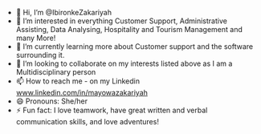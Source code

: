 - 👋 Hi, I’m @IbironkeZakariyah
- 👀 I’m interested in everything Customer Support, Administrative Assisting, Data Analysing, Hospitality and Tourism Management and many More!
- 🌱 I’m currently learning more about Customer support and the software surrounding it.
- 💞️ I’m looking to collaborate on my interests listed above as I am a Multidisciplinary person
- 📫 How to reach me - on my Linkedin www.linkedin.com/in/mayowazakariyah
- 😄 Pronouns: She/her
- ⚡ Fun fact: I love teamwork, have great written and verbal communication skills, and love adventures!

<!---
IbironkeZakariyah/IbironkeZakariyah is a ✨ special ✨ repository because its `README.md` (this file) appears on your GitHub profile.
You can click the Preview link to take a look at your changes.
--->
